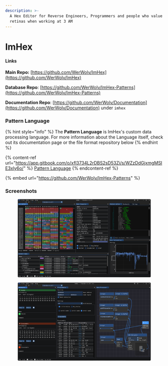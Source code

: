 ```yaml
---
description: >-
  A Hex Editor for Reverse Engineers, Programmers and people who value their
  retinas when working at 3 AM
---
```


# ImHex

#### Links

**Main Repo:** [https://github.com/WerWolv/ImHex](https://github.com/WerWolv/ImHex)

**Database Repo**: [https://github.com/WerWolv/ImHex-Patterns](https://github.com/WerWolv/ImHex-Patterns)

**Documentation Repo**: [https://github.com/WerWolv/Documentation](https://github.com/WerWolv/Documentation) under `imhex`



### Pattern Language

{% hint style="info" %}
The **Pattern Language** is ImHex's custom data processing language. For more information about the Language itself, check out its documentation page or the file format repository below&#x20;
{% endhint %}

{% content-ref url="https://app.gitbook.com/o/xfl3734L2rDBS2sD53Zi/s/WZzDdGjxmgMSIE3xly6o/" %}
[Pattern Language](https://app.gitbook.com/o/xfl3734L2rDBS2sD53Zi/s/WZzDdGjxmgMSIE3xly6o/)
{% endcontent-ref %}

{% embed url="https://github.com/WerWolv/ImHex-Patterns" %}

### Screenshots

<figure><img src=".gitbook/assets/screenshots/screenshot_0.png" alt=""><figcaption></figcaption></figure>

<figure><img src=".gitbook/assets/screenshots/screenshot_1.png" alt=""><figcaption></figcaption></figure>
